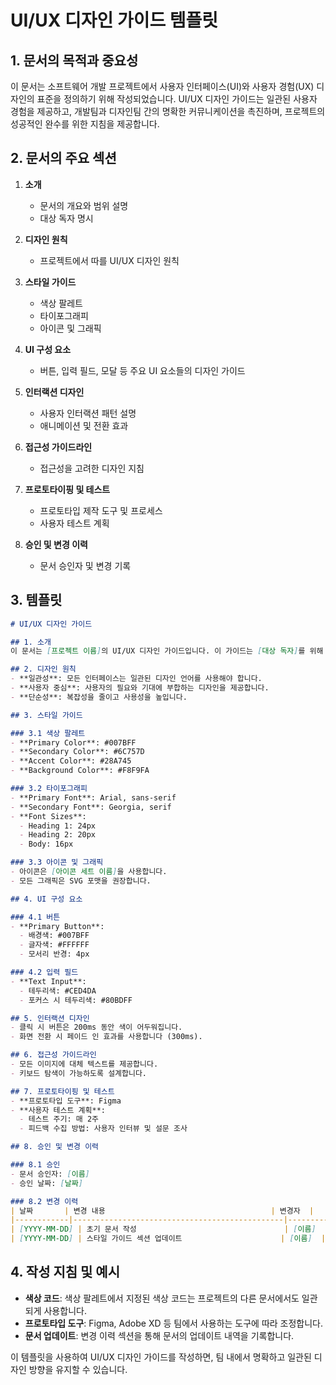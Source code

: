 # UI/UX 디자인 가이드 템플릿

## 1. 문서의 목적과 중요성

이 문서는 소프트웨어 개발 프로젝트에서 사용자 인터페이스(UI)와 사용자 경험(UX) 디자인의 표준을 정의하기 위해 작성되었습니다. UI/UX 디자인 가이드는 일관된 사용자 경험을 제공하고, 개발팀과 디자인팀 간의 명확한 커뮤니케이션을 촉진하며, 프로젝트의 성공적인 완수를 위한 지침을 제공합니다.

## 2. 문서의 주요 섹션

1. **소개**
   - 문서의 개요와 범위 설명
   - 대상 독자 명시

2. **디자인 원칙**
   - 프로젝트에서 따를 UI/UX 디자인 원칙

3. **스타일 가이드**
   - 색상 팔레트
   - 타이포그래피
   - 아이콘 및 그래픽

4. **UI 구성 요소**
   - 버튼, 입력 필드, 모달 등 주요 UI 요소들의 디자인 가이드

5. **인터랙션 디자인**
   - 사용자 인터랙션 패턴 설명
   - 애니메이션 및 전환 효과

6. **접근성 가이드라인**
   - 접근성을 고려한 디자인 지침

7. **프로토타이핑 및 테스트**
   - 프로토타입 제작 도구 및 프로세스
   - 사용자 테스트 계획

8. **승인 및 변경 이력**
   - 문서 승인자 및 변경 기록

## 3. 템플릿

```markdown
# UI/UX 디자인 가이드

## 1. 소개
이 문서는 [프로젝트 이름]의 UI/UX 디자인 가이드입니다. 이 가이드는 [대상 독자]를 위해 작성되었으며, 프로젝트의 UI/UX 디자인에 대한 표준과 지침을 제공합니다.

## 2. 디자인 원칙
- **일관성**: 모든 인터페이스는 일관된 디자인 언어를 사용해야 합니다.
- **사용자 중심**: 사용자의 필요와 기대에 부합하는 디자인을 제공합니다.
- **단순성**: 복잡성을 줄이고 사용성을 높입니다.

## 3. 스타일 가이드

### 3.1 색상 팔레트
- **Primary Color**: #007BFF
- **Secondary Color**: #6C757D
- **Accent Color**: #28A745
- **Background Color**: #F8F9FA

### 3.2 타이포그래피
- **Primary Font**: Arial, sans-serif
- **Secondary Font**: Georgia, serif
- **Font Sizes**: 
  - Heading 1: 24px
  - Heading 2: 20px
  - Body: 16px

### 3.3 아이콘 및 그래픽
- 아이콘은 [아이콘 세트 이름]을 사용합니다.
- 모든 그래픽은 SVG 포맷을 권장합니다.

## 4. UI 구성 요소

### 4.1 버튼
- **Primary Button**: 
  - 배경색: #007BFF
  - 글자색: #FFFFFF
  - 모서리 반경: 4px

### 4.2 입력 필드
- **Text Input**: 
  - 테두리색: #CED4DA
  - 포커스 시 테두리색: #80BDFF

## 5. 인터랙션 디자인
- 클릭 시 버튼은 200ms 동안 색이 어두워집니다.
- 화면 전환 시 페이드 인 효과를 사용합니다 (300ms).

## 6. 접근성 가이드라인
- 모든 이미지에 대체 텍스트를 제공합니다.
- 키보드 탐색이 가능하도록 설계합니다.

## 7. 프로토타이핑 및 테스트
- **프로토타입 도구**: Figma
- **사용자 테스트 계획**:
  - 테스트 주기: 매 2주
  - 피드백 수집 방법: 사용자 인터뷰 및 설문 조사

## 8. 승인 및 변경 이력

### 8.1 승인
- 문서 승인자: [이름]
- 승인 날짜: [날짜]

### 8.2 변경 이력
| 날짜       | 변경 내용                                     | 변경자  |
|------------|-----------------------------------------------|---------|
| [YYYY-MM-DD] | 초기 문서 작성                                 | [이름]  |
| [YYYY-MM-DD] | 스타일 가이드 섹션 업데이트                      | [이름]  |
```

## 4. 작성 지침 및 예시

- **색상 코드**: 색상 팔레트에서 지정된 색상 코드는 프로젝트의 다른 문서에서도 일관되게 사용합니다.
- **프로토타입 도구**: Figma, Adobe XD 등 팀에서 사용하는 도구에 따라 조정합니다.
- **문서 업데이트**: 변경 이력 섹션을 통해 문서의 업데이트 내역을 기록합니다.

이 템플릿을 사용하여 UI/UX 디자인 가이드를 작성하면, 팀 내에서 명확하고 일관된 디자인 방향을 유지할 수 있습니다.